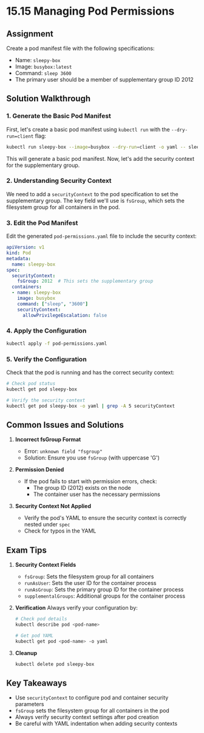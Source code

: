 # 15.15 Managing Pod Permissions

## Assignment
Create a pod manifest file with the following specifications:
- Name: `sleepy-box`
- Image: `busybox:latest`
- Command: `sleep 3600`
- The primary user should be a member of supplementary group ID 2012

## Solution Walkthrough

### 1. Generate the Basic Pod Manifest
First, let's create a basic pod manifest using `kubectl run` with the `--dry-run=client` flag:

```bash
kubectl run sleepy-box --image=busybox --dry-run=client -o yaml -- sleep 3600 > pod-permissions.yaml
```

This will generate a basic pod manifest. Now, let's add the security context for the supplementary group.

### 2. Understanding Security Context
We need to add a `securityContext` to the pod specification to set the supplementary group. The key field we'll use is `fsGroup`, which sets the filesystem group for all containers in the pod.

### 3. Edit the Pod Manifest
Edit the generated `pod-permissions.yaml` file to include the security context:

```yaml
apiVersion: v1
kind: Pod
metadata:
  name: sleepy-box
spec:
  securityContext:
    fsGroup: 2012  # This sets the supplementary group
  containers:
  - name: sleepy-box
    image: busybox
    command: ["sleep", "3600"]
    securityContext:
      allowPrivilegeEscalation: false
```

### 4. Apply the Configuration
```bash
kubectl apply -f pod-permissions.yaml
```

### 5. Verify the Configuration
Check that the pod is running and has the correct security context:

```bash
# Check pod status
kubectl get pod sleepy-box

# Verify the security context
kubectl get pod sleepy-box -o yaml | grep -A 5 securityContext
```

## Common Issues and Solutions

1. **Incorrect fsGroup Format**
   - Error: `unknown field "fsgroup"`
   - Solution: Ensure you use `fsGroup` (with uppercase 'G')

2. **Permission Denied**
   - If the pod fails to start with permission errors, check:
     - The group ID (2012) exists on the node
     - The container user has the necessary permissions

3. **Security Context Not Applied**
   - Verify the pod's YAML to ensure the security context is correctly nested under `spec`
   - Check for typos in the YAML

## Exam Tips

1. **Security Context Fields**
   - `fsGroup`: Sets the filesystem group for all containers
   - `runAsUser`: Sets the user ID for the container process
   - `runAsGroup`: Sets the primary group ID for the container process
   - `supplementalGroups`: Additional groups for the container process

2. **Verification**
   Always verify your configuration by:
   ```bash
   # Check pod details
   kubectl describe pod <pod-name>
   
   # Get pod YAML
   kubectl get pod <pod-name> -o yaml
   ```

3. **Cleanup**
   ```bash
   kubectl delete pod sleepy-box
   ```

## Key Takeaways
- Use `securityContext` to configure pod and container security parameters
- `fsGroup` sets the filesystem group for all containers in the pod
- Always verify security context settings after pod creation
- Be careful with YAML indentation when adding security contexts